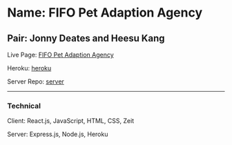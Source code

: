 # Name: FIFO Pet Adaption Agency

## Pair: Jonny Deates and Heesu Kang

Live Page: [FIFO Pet Adaption Agency](https://fifo-pet-adoption-agency.now.sh/)

Heroku: [heroku](https://petful-api-heesu-jonny.herokuapp.com)

Server Repo: [server](https://github.com/thinkful-ei-heron/Jonny-Heesu-DSA-Petful-Server)

-----------------------

### Technical

Client: React.js, JavaScript, HTML, CSS, Zeit

Server: Express.js, Node.js, Heroku
